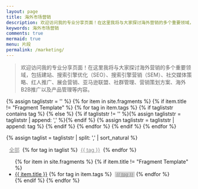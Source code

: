 ```yaml
---
layout: page
title: 海外市场营销
description: 欢迎访问我的专业分享页面！在这里我将与大家探讨海外营销的多个重要领域，包括建站、搜索引擎优化（SEO）、搜索引擎营销（SEM）、社交媒体策略、红人推广、展会营销、亚马逊联盟、社群管理、营销策划方案、海外B2B推广以及产品管理等内容。
keywords: 海外市场营销
comments: true
mermaid: true
menu: 片段
permalink: /marketing/
---
```


> 欢迎访问我的专业分享页面！在这里我将与大家探讨海外营销的多个重要领域，包括建站、搜索引擎优化（SEO）、搜索引擎营销（SEM）、社交媒体策略、红人推广、展会营销、亚马逊联盟、社群管理、营销策划方案、海外B2B推广以及产品管理等内容。

{% assign tagliststr = '' %}
{% for item in site.fragments %}
{% if item.title != "Fragment Template" %}
  {% for tag in item.tags %}
    {% if tagliststr contains tag %}
    {% else %}
      {% if tagliststr != '' %}{% assign tagliststr = tagliststr | append: ',' %}{% endif %}
      {% assign tagliststr = tagliststr | append: tag %}
    {% endif %}
  {% endfor %}
{% endif %}
{% endfor %}

{% assign taglist = tagliststr | split: ',' | sort_natural %}

<a href="{{ site.url }}/fragments/" style="color:#888;display:inline-block;margin:0 8px;">全部</a>{% for tag in taglist %}<a href="{{ site.url }}/fragments/?tag={{ tag }}" style="color:#888;display:inline-block;margin:0 8px;">{{ tag }}</a>{% endfor %}

<ul class="listing">
{% for item in site.fragments %}
{% if item.title != "Fragment Template" %}
<li class="listing-item" tags="{% for tag in item.tags %}{{ tag }} {% endfor %}">
  <a href="{{ site.url }}{{ item.url }}">{{ item.title }}</a>
  {% for tag in item.tags %}
  <a style="font-size:12px;color:gray;font-style:italic;display:inline-block;margin:0 0 0 4px;padding:0 4px;background-color:lightgray;" href="{{ site.url }}/fragments/?tag={{ tag }}" title="{{ tag }}">{{ tag }}</a>
  {% endfor %}
</li>
{% endif %}
{% endfor %}
</ul>

<script>
jQuery(function() {
    function getUrlParam(name) {
        var reg = new RegExp("(^|&)" + name + "=([^&]*)(&|$)");
        var r = window.location.search.substr(1).match(reg);
        if (r != null) return r[2]; return null;
    }

    var tag = getUrlParam('tag');
    if (tag == undefined || tag === '') {
        return;
    }

    $(".listing-item").each(function() {
        if ($(this).attr('tags').indexOf(tag) < 0) {
            $(this).css('display', 'none');
        }
    });

});
</script>
